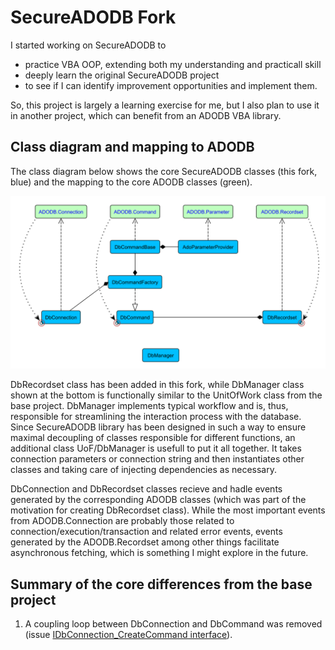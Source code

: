 # SecureADODB Fork
I started working on SecureADODB to
 - practice VBA OOP, extending both my understanding and practicall skill
 - deeply learn the original SecureADODB project
 - to see if I can identify improvement opportunities and implement them.

So, this project is largely a learning exercise for me, but I also plan to use it in another project, which can benefit from an ADODB VBA library.  
 
 ## Class diagram and mapping to ADODB

The class diagram below shows the core SecureADODB classes (this fork, blue) and the mapping to the core ADODB classes (green).

![SecureADODB-ADODB](https://github.com/pchemguy/RDVBA-examples/blob/develop/UML%20Class%20Diagrams/SecureADODB%20-%20ADODB%20Class%20Mapping.svg)

DbRecordset class has been added in this fork, while DbManager class shown at the bottom is functionally similar to the UnitOfWork class from the base project.
DbManager implements typical workflow and is, thus, responsible for streamlining the interaction process with the database. Since SecureADODB library has been designed in such a way to ensure maximal decoupling of classes responsible for different functions, an additional class UoF/DbManager is usefull to put it all together. It takes connection parameters or connection string and then instantiates other classes and taking care of injecting dependencies as necessary.

DbConnection and DbRecordset classes recieve and hadle events generated by the corresponding ADODB classes (which was part of the motivation for creating DbRecordset class). While the most important events from ADODB.Connection are probably those related to connection/execution/transaction and related error events, events generated by the ADODB.Recordset among other things facilitate asynchronous fetching, which is something I might explore in the future.

## Summary of the core differences from the base project

1. A coupling loop between DbConnection and DbCommand was removed (issue [IDbConnection_CreateCommand interface](https://github.com/pchemguy/RDVBA-examples/issues/14)).
